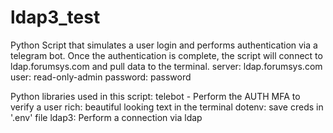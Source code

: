 # ldap3_test
Python Script that simulates a user login and performs authentication via a telegram bot. Once the authentication is complete, the script will connect to ldap.forumsys.com and pull data to the terminal.
server: ldap.forumsys.com
user: read-only-admin
password: password

Python libraries used in this script:
telebot - Perform the AUTH MFA to verify a user
rich: beautiful looking text in the terminal
dotenv: save creds in '.env' file
ldap3: Perform a connection via ldap
